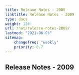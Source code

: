 ```yaml
---
title: Release Notes - 2009
linktitle: Release Notes - 2009
type: docs
weight: 120
url: /net/release-notes-2009/
lastmod: "2021-06-05"
sitemap:
    changefreq: "weekly"
    priority: 0.7
---
```


## **Release Notes - 2009**
